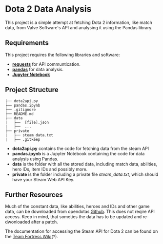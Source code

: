 # Dota 2 Data Analysis

This project is a simple attempt at fetching Dota 2 information, like match data, from Valve Software's API and analysing it using the Pandas library.

## Requirements
This project requires the following libraries and software:
- [**requests**](https://pypi.org/project/requests/) for API communtication.
- [**pandas**](https://pandas.pydata.org/) for data analysis.
- [**Jupyter Notebook**](https://jupyter.org/)

## Project Structure

```
├── dota2api.py
├── pandas.ipynb
├── .gitignore
├── README.md
├── data
|   ├──  [file].json
|   ├──  ...
├── private
|   ├── steam_data.txt
|   ├── .gitkeep
```

- **dota2api.py** contains the code for fetching data from the steam API
- **pandas.ipynb** is a Jupyter Notebook containing the code for data analysis using Pandas.
- **data** is the folder with all the stored data, including match data, abilities, hero IDs, item IDs and possibly more.
- **private** is the folder including a private file *steam_data.txt*, which should have your Steam Web API Key.

## Further Resources
Much of the constant data, like abilities, heroes and IDs and other game data, can be downloaded from opendotas [Github](https://github.com/odota/dotaconstants/tree/master/build). This does not reqire API access.
Keep in mind, that someties the data has to be updated and re-dwonloaded after a patch.

The documentation for accessing the Steam API for Dota 2 can be found on the [Team Fortress Wiki](https://wiki.teamfortress.com/wiki/WebAPI#Dota_2)(?).







